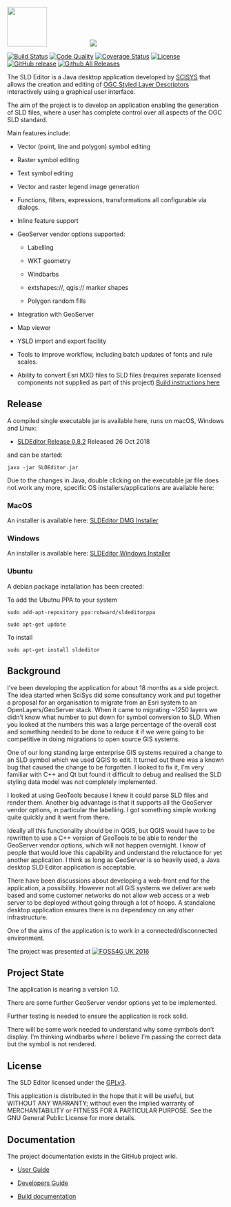 <img src="https://github.com/robward-scisys/sldeditor/blob/master/doc/img/sldeditor-logo.png" height="92"><a href="http://gis.scisys.co.uk"><img src="http://www.scisys.co.uk/storage/template/img/logo-scisys.jpg" hspace="100"></a>

[![Build Status](https://img.shields.io/travis/robward-scisys/sldeditor/master.svg)](https://travis-ci.org/robward-scisys/sldeditor)
[![Code Quality](https://sonarcloud.io/api/project_badges/measure?project=robward-scisys_sldeditor&metric=alert_status)](https://sonarcloud.io/dashboard?id=robward-scisys_sldeditor)
[![Coverage Status](https://img.shields.io/coveralls/robward-scisys/sldeditor/master.svg)](https://coveralls.io/github/robward-scisys/sldeditor?branch=master)
[![License](https://img.shields.io/github/license/robward-scisys/sldeditor.svg)](https://github.com/robward-scisys/sldeditor/blob/master/LICENSE)
[![GitHub release](https://img.shields.io/github/release/robward-scisys/sldeditor.svg)](https://github.com/robward-scisys/sldeditor/releases/download/v0.8.2/SLDEditor.jar)
[![Github All Releases](https://img.shields.io/github/downloads/robward-scisys/sldeditor/total.svg)](https://github.com/robward-scisys/sldeditor/releases/download/v0.8.2/SLDEditor.jar)

The SLD Editor is a Java desktop application developed by [SCISYS](http://gis.scisys.co.uk) that allows the creation and editing of [OGC Styled Layer Descriptors](http://www.opengeospatial.org/standards/sld) interactively using a graphical user interface.<p>

The aim of the project is to develop an application enabling the generation of SLD files, where a user has complete control over all aspects of the OGC SLD standard.<p>
<p>

Main features include:

* Vector (point, line and polygon) symbol editing

* Raster symbol editing

* Text symbol editing

* Vector and raster legend image generation

* Functions, filters, expressions, transformations all configurable via dialogs.

* Inline feature support

* GeoServer vendor options supported:

  * Labelling

  * WKT geometry

  * Windbarbs

  * extshapes://, qgis:// marker shapes

  * Polygon random fills

* Integration with GeoServer

* Map viewer

* YSLD import and export facility

* Tools to improve workflow, including batch updates of fonts and rule scales.

* Ability to convert Esri MXD files to SLD files (requires separate licensed components not supplied as part of this project) [Build instructions here](https://github.com/robward-scisys/sldeditor/wiki/generatesld)

## Release

A compiled single executable jar is available here, runs on macOS, Windows and Linux:

* [SLDEditor Release 0.8.2](https://github.com/robward-scisys/sldeditor/releases/download/v0.8.2/SLDEditor.jar) Released 26 Oct 2018

and can be started:

    java -jar SLDEditor.jar

Due to the changes in Java, double clicking on the executable jar file does not work any more, specific OS installers/applications are available here:

### MacOS

An installer is available here: [SLDEditor DMG Installer](https://github.com/robward-scisys/sldeditor/releases/download/0.8.2/SLDEditor-Installer.dmg)

### Windows

An installer is available here: [SLDEditor Windows Installer](https://github.com/robward-scisys/sldeditor/releases/download/0.8.2/SLDEditor_installer.exe)

### Ubuntu

A debian package installation has been created:

To add the Ubutnu PPA to your system

    sudo add-apt-repository ppa:robward/sldeditorppa

    sudo apt-get update


To install

    sudo apt-get install sldeditor


## Background

I’ve been developing the application for about 18 months as a side project. The idea started when SciSys did some consultancy work and put together a proposal for an organisation to migrate from an Esri system to an OpenLayers/GeoServer stack. When it came to migrating ~1250 layers we didn’t know what number to put down for symbol conversion to SLD.  When you looked at the numbers this was a large percentage of the overall cost and something needed to be done to reduce it if we were going to be competitive in doing migrations to open source GIS systems.

One of our long standing large enterprise GIS systems required a change to an SLD symbol which we used QGIS to edit. It turned out there was a known bug that caused the change to be forgotten.  I looked to fix it, I’m very familiar with C++ and Qt but found it difficult to debug and realised the SLD styling data model was not completely implemented.

I looked at using GeoTools because I knew it could parse SLD files and render them. Another big advantage is that it supports all the GeoServer vendor options, in particular the labelling.  I got something simple working quite quickly and it went from there.

Ideally all this functionality should be in QGIS, but QGIS would have to be rewritten to use a C++ version of GeoTools to be able to render the GeoServer vendor options, which will not happen overnight.  I know of people that would love this capability and understand the reluctance for yet another application.  I think as long as GeoServer is so heavily used, a Java desktop SLD Editor application is acceptable.

There have been discussions about developing a web-front end for the application, a possibility. However not all GIS systems we deliver are web based and some customer networks do not allow web access or a web server to be deployed without going through a lot of hoops.  A standalone desktop application ensures there is no dependency on any other infrastructure.

One of the aims of the application is to work in a connected/disconnected environment.

The project was presented at [![FOSS4G UK 2016](http://uk.osgeo.org/foss4guk2016/images/foss4guk_2016_logo.png)](http://uk.osgeo.org/foss4guk2016/)

## Project State

The application is nearing a version 1.0.<p>

There are some further GeoServer vendor options yet to be implemented.

Further testing is needed to ensure the application is rock solid.

There will be some work needed to understand why some symbols don’t display. I’m thinking windbarbs where I believe I’m passing the correct data but the symbol is not rendered.

## License

The SLD Editor licensed under the [GPLv3](http://www.gnu.org/licenses/gpl-3.0.html).

This application is distributed in the hope that it will be useful, but WITHOUT ANY WARRANTY; without even the implied warranty of MERCHANTABILITY or FITNESS FOR A PARTICULAR PURPOSE.  See the GNU General Public License for more details.

## Documentation

The project documentation exists in the GitHub project wiki.

- [User Guide](https://github.com/robward-scisys/sldeditor/wiki/userguide)

- [Developers Guide](https://github.com/robward-scisys/sldeditor/wiki/devguide)

- [Build documentation](https://github.com/robward-scisys/sldeditor/wiki/build)
